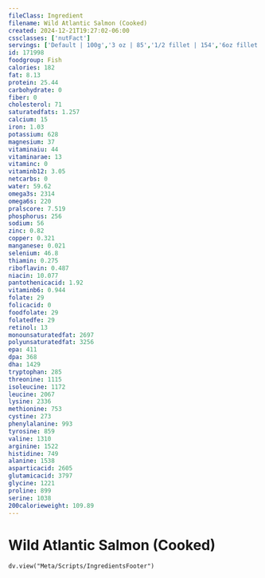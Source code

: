 ```yaml
---
fileClass: Ingredient
filename: Wild Atlantic Salmon (Cooked)
created: 2024-12-21T19:27:02-06:00
cssclasses: ['nutFact']
servings: ['Default | 100g','3 oz | 85','1/2 fillet | 154','6oz fillet | 170']
id: 171998
foodgroup: Fish
calories: 182
fat: 8.13
protein: 25.44
carbohydrate: 0
fiber: 0
cholesterol: 71
saturatedfats: 1.257
calcium: 15
iron: 1.03
potassium: 628
magnesium: 37
vitaminaiu: 44
vitaminarae: 13
vitaminc: 0
vitaminb12: 3.05
netcarbs: 0
water: 59.62
omega3s: 2314
omega6s: 220
pralscore: 7.519
phosphorus: 256
sodium: 56
zinc: 0.82
copper: 0.321
manganese: 0.021
selenium: 46.8
thiamin: 0.275
riboflavin: 0.487
niacin: 10.077
pantothenicacid: 1.92
vitaminb6: 0.944
folate: 29
folicacid: 0
foodfolate: 29
folatedfe: 29
retinol: 13
monounsaturatedfat: 2697
polyunsaturatedfat: 3256
epa: 411
dpa: 368
dha: 1429
tryptophan: 285
threonine: 1115
isoleucine: 1172
leucine: 2067
lysine: 2336
methionine: 753
cystine: 273
phenylalanine: 993
tyrosine: 859
valine: 1310
arginine: 1522
histidine: 749
alanine: 1538
asparticacid: 2605
glutamicacid: 3797
glycine: 1221
proline: 899
serine: 1038
200calorieweight: 109.89
---
```


# Wild Atlantic Salmon (Cooked)

```dataviewjs
dv.view("Meta/Scripts/IngredientsFooter")
```